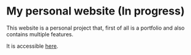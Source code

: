 # My personal website (In progress)

This website is a personal project that, first of all is a portfolio and also contains multiple features.

It is accessible [here](https://portfolio-kuro.koyeb.app/).


